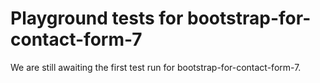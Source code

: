 # Playground tests for bootstrap-for-contact-form-7
We are still awaiting the first test run for bootstrap-for-contact-form-7.
